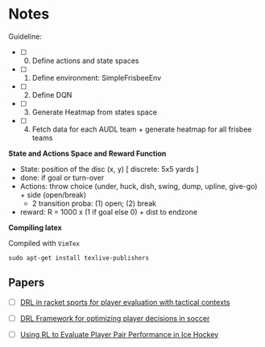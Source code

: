 # Notes

Guideline:
- [ ] 0. Define actions and state spaces
- [ ] 1. Define environment: SimpleFrisbeeEnv
- [ ] 2. Define DQN
- [ ] 3. Generate Heatmap from states space
- [ ] 4. Fetch data for each AUDL team + generate heatmap for all frisbee teams


**State and Actions Space and Reward Function**

- State: position of the disc (x, y) [ discrete: 5x5 yards ]
- done: if goal or turn-over
- Actions: throw choice (under, huck, dish, swing, dump, upline, give-go) + side (open/break)
    * 2 transition proba: (1) open; (2) break
- reward: R = 1000 x (1 if goal else 0) + dist to endzone


**Compiling latex**

Compiled with `VimTex`

```
sudo apt-get install texlive-publishers
```

## Papers

- [ ] [DRL in racket sports for player evaluation with tactical contexts](https://ieeexplore.ieee.org/stamp/stamp.jsp?tp=&arnumber=9775086)
- [ ] [DRL Framework for optimizing player decisions in soccer](https://www.sloansportsconference.com/research-papers/beyond-action-valuation-a-deep-reinforcement-learning-framework-for-optimizing-player-decisions-in-soccer)
- [ ] [Using RL to Evaluate Player Pair Performance in Ice Hockey](https://www.diva-portal.org/smash/get/diva2:1557998/FULLTEXT01.pdf)

